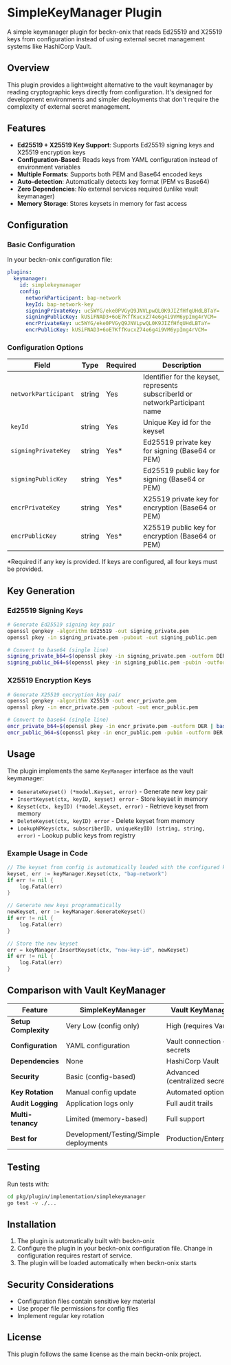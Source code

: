 # SimpleKeyManager Plugin

A simple keymanager plugin for beckn-onix that reads Ed25519 and X25519 keys from configuration instead of using external secret management systems like HashiCorp Vault.

## Overview

This plugin provides a lightweight alternative to the vault keymanager by reading cryptographic keys directly from configuration. It's designed for development environments and simpler deployments that don't require the complexity of external secret management.

## Features

- **Ed25519 + X25519 Key Support**: Supports Ed25519 signing keys and X25519 encryption keys
- **Configuration-Based**: Reads keys from YAML configuration instead of environment variables
- **Multiple Formats**: Supports both PEM and Base64 encoded keys
- **Auto-detection**: Automatically detects key format (PEM vs Base64)
- **Zero Dependencies**: No external services required (unlike vault keymanager)
- **Memory Storage**: Stores keysets in memory for fast access

## Configuration

### Basic Configuration

In your beckn-onix configuration file:

```yaml
plugins:
  keymanager:
    id: simplekeymanager
    config:
      networkParticipant: bap-network
      keyId: bap-network-key
      signingPrivateKey: uc5WYG/eke0PVGyQ9JNVLpwQL0K9JIZfHfqUHdLBTaY=
      signingPublicKey: kUSiFNAD3+6oE7KffKucxZ74e6g4i9VM6ypImg4rVCM=
      encrPrivateKey: uc5WYG/eke0PVGyQ9JNVLpwQL0K9JIZfHfqUHdLBTaY=
      encrPublicKey: kUSiFNAD3+6oE7KffKucxZ74e6g4i9VM6ypImg4rVCM=
```

### Configuration Options

| Field | Type | Required | Description |
|-------|------|----------|-------------|
| `networkParticipant` | string | Yes | Identifier for the keyset, represents subscriberId or networkParticipant name |
| `keyId` | string | Yes | Unique Key id for the keyset |
| `signingPrivateKey` | string | Yes* | Ed25519 private key for signing (Base64 or PEM) |
| `signingPublicKey` | string | Yes* | Ed25519 public key for signing (Base64 or PEM) |
| `encrPrivateKey` | string | Yes* | X25519 private key for encryption (Base64 or PEM) |
| `encrPublicKey` | string | Yes* | X25519 public key for encryption (Base64 or PEM) |

*Required if any key is provided. If keys are configured, all four keys must be provided.

## Key Generation

### Ed25519 Signing Keys

```bash
# Generate Ed25519 signing key pair
openssl genpkey -algorithm Ed25519 -out signing_private.pem
openssl pkey -in signing_private.pem -pubout -out signing_public.pem

# Convert to base64 (single line)
signing_private_b64=$(openssl pkey -in signing_private.pem -outform DER | base64 -w 0)
signing_public_b64=$(openssl pkey -in signing_public.pem -pubin -outform DER | base64 -w 0)
```

### X25519 Encryption Keys

```bash
# Generate X25519 encryption key pair
openssl genpkey -algorithm X25519 -out encr_private.pem
openssl pkey -in encr_private.pem -pubout -out encr_public.pem

# Convert to base64 (single line)
encr_private_b64=$(openssl pkey -in encr_private.pem -outform DER | base64 -w 0)
encr_public_b64=$(openssl pkey -in encr_public.pem -pubin -outform DER | base64 -w 0)
```

## Usage

The plugin implements the same `KeyManager` interface as the vault keymanager:

- `GenerateKeyset() (*model.Keyset, error)` - Generate new key pair
- `InsertKeyset(ctx, keyID, keyset) error` - Store keyset in memory
- `Keyset(ctx, keyID) (*model.Keyset, error)` - Retrieve keyset from memory
- `DeleteKeyset(ctx, keyID) error` - Delete keyset from memory
- `LookupNPKeys(ctx, subscriberID, uniqueKeyID) (string, string, error)` - Lookup public keys from registry

### Example Usage in Code

```go
// The keyset from config is automatically loaded with the configured keyId
keyset, err := keyManager.Keyset(ctx, "bap-network")
if err != nil {
    log.Fatal(err)
}

// Generate new keys programmatically
newKeyset, err := keyManager.GenerateKeyset()
if err != nil {
    log.Fatal(err)
}

// Store the new keyset
err = keyManager.InsertKeyset(ctx, "new-key-id", newKeyset)
if err != nil {
    log.Fatal(err)
}
```

## Comparison with Vault KeyManager

| Feature | SimpleKeyManager | Vault KeyManager |
|---------|------------------|------------------|
| **Setup Complexity** | Very Low (config only) | High (requires Vault) |
| **Configuration** | YAML configuration | Vault connection + secrets |
| **Dependencies** | None | HashiCorp Vault |
| **Security** | Basic (config-based) | Advanced (centralized secrets) |
| **Key Rotation** | Manual config update | Automated options |
| **Audit Logging** | Application logs only | Full audit trails |
| **Multi-tenancy** | Limited (memory-based) | Full support |
| **Best for** | Development/Testing/Simple deployments | Production/Enterprise |

## Testing

Run tests with:
```bash
cd pkg/plugin/implementation/simplekeymanager
go test -v ./...
```

## Installation

1. The plugin is automatically built with beckn-onix
2. Configure the plugin in your beckn-onix configuration file. Change in configuration requires restart of service.
3. The plugin will be loaded automatically when beckn-onix starts

## Security Considerations

- Configuration files contain sensitive key material
- Use proper file permissions for config files
- Implement regular key rotation

## License

This plugin follows the same license as the main beckn-onix project.
